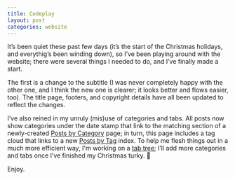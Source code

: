 ```yaml
---
title: Codeplay
layout: post
categories: website
---
```


It’s been quiet these past few days (it’s the start of the Christmas holidays, and everythig’s been winding down), so I’ve been playing around with the website; there were several things I needed to do, and I’ve finally made a start. 

The first is a change to the subtitle (I was never completely happy with the other one, and I think the new one is clearer; it looks better and flows easier, too). The title page, footers, and copyright details have all been updated to reflect the changes.

I’ve also reined in my unruly (mis)use of categories and tabs. All posts now show categories under the date stamp that link to the matching section of a newly-created [Posts by Category](https://martbetz.github.io/categories/) page; in turn, this page includes a tag cloud that links to a new [Posts by Tag](https://martbetz.github.io/tags/RawTherapee/) index. To help me flesh things out in a much more efficient way, I'm working on a [tab tree](https://github.com/martbetz/martbetz.github.io/blob/main/post-tree.md); I’ll add more categories and tabs once I’ve finished my Christmas turky. 🦃

Enjoy. 
